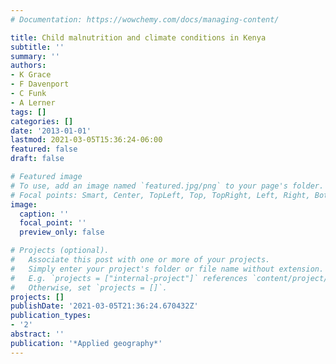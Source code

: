 ```yaml
---
# Documentation: https://wowchemy.com/docs/managing-content/

title: Child malnutrition and climate conditions in Kenya
subtitle: ''
summary: ''
authors:
- K Grace
- F Davenport
- C Funk
- A Lerner
tags: []
categories: []
date: '2013-01-01'
lastmod: 2021-03-05T15:36:24-06:00
featured: false
draft: false

# Featured image
# To use, add an image named `featured.jpg/png` to your page's folder.
# Focal points: Smart, Center, TopLeft, Top, TopRight, Left, Right, BottomLeft, Bottom, BottomRight.
image:
  caption: ''
  focal_point: ''
  preview_only: false

# Projects (optional).
#   Associate this post with one or more of your projects.
#   Simply enter your project's folder or file name without extension.
#   E.g. `projects = ["internal-project"]` references `content/project/deep-learning/index.md`.
#   Otherwise, set `projects = []`.
projects: []
publishDate: '2021-03-05T21:36:24.670432Z'
publication_types:
- '2'
abstract: ''
publication: '*Applied geography*'
---
```

